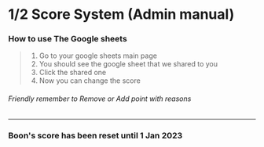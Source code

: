 # 1/2 Score System (Admin manual)


### How to use The Google sheets
> 1. Go to your google sheets main page
> 2. You should see the google sheet that we shared to you
> 3. Click the shared one
> 4. Now you can change the score
###### Friendly remember to Remove or Add point with *reasons*
---

### Boon's score has been reset until 1 Jan 2023